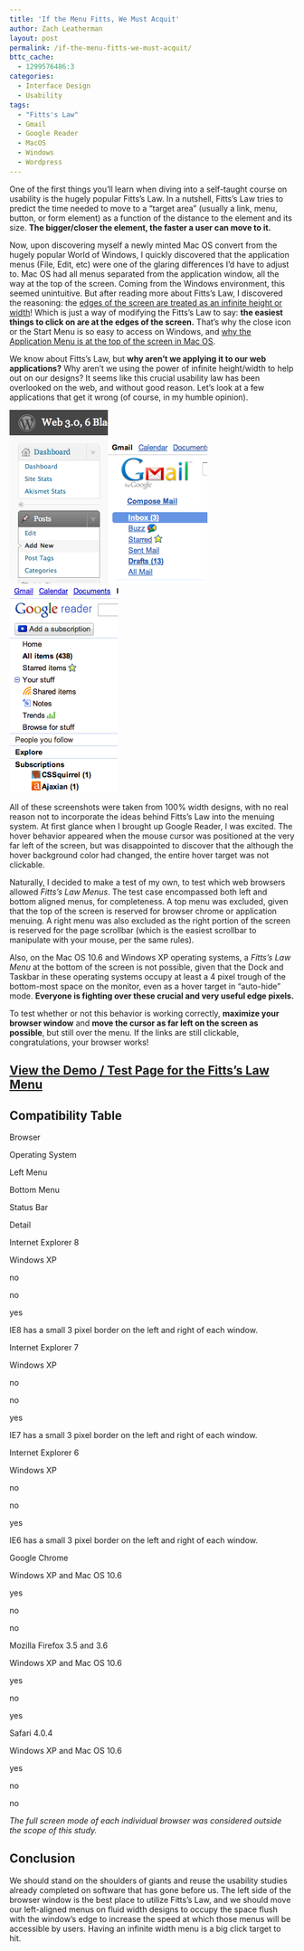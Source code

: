 ```yaml
---
title: 'If the Menu Fitts, We Must Acquit'
author: Zach Leatherman
layout: post
permalink: /if-the-menu-fitts-we-must-acquit/
bttc_cache:
  - 1299576486:3
categories:
  - Interface Design
  - Usability
tags:
  - "Fitts's Law"
  - Gmail
  - Google Reader
  - MacOS
  - Windows
  - Wordpress
---
```


One of the first things you’ll learn when diving into a self-taught course on usability is the hugely popular Fitts’s Law. In a nutshell, Fitts’s Law tries to predict the time needed to move to a “target area” (usually a link, menu, button, or form element) as a function of the distance to the element and its size. **The bigger/closer the element, the faster a user can move to it.**

Now, upon discovering myself a newly minted Mac OS convert from the hugely popular World of Windows, I quickly discovered that the application menus (File, Edit, etc) were one of the glaring differences I’d have to adjust to. Mac OS had all menus separated from the application window, all the way at the top of the screen. Coming from the Windows environment, this seemed unintuitive. But after reading more about Fitts’s Law, I discovered the reasoning: the [edges of the screen are treated as an infinite height or width][1]! Which is just a way of modifying the Fitts’s Law to say: **the easiest things to click on are at the edges of the screen.** That’s why the close icon or the Start Menu is so easy to access on Windows, and [why the Application Menu is at the top of the screen in Mac OS][2].

 [1]: http://www.codinghorror.com/blog/2006/08/fitts-law-and-infinite-width.html
 [2]: http://www.asktog.com/basics/firstPrinciples.html#fittsLaw

We know about Fitts’s Law, but **why aren’t we applying it to our web applications?** Why aren’t we using the power of infinite height/width to help out on our designs? It seems like this crucial usability law has been overlooked on the web, and without good reason. Let’s look at a few applications that get it wrong (of course, in my humble opinion).

![Wordpress Admin Menu][3]![Google Mail Menu][4]![Google Reader Menu][5]

 [3]: /web/wp-content/uploads/2010/02/Screen-shot-2010-02-15-at-11.08.15-PM.png "Screen shot 2010-02-15 at 11.08.15 PM"
 [4]: /web/wp-content/uploads/2010/02/Screen-shot-2010-02-15-at-11.12.57-PM.png "Screen shot 2010-02-15 at 11.12.57 PM"
 [5]: /web/wp-content/uploads/2010/02/Screen-shot-2010-02-15-at-11.09.16-PM.png "Screen shot 2010-02-15 at 11.09.16 PM"



All of these screenshots were taken from 100% width designs, with no real reason not to incorporate the ideas behind Fitts’s Law into the menuing system. At first glance when I brought up Google Reader, I was excited. The hover behavior appeared when the mouse cursor was positioned at the very far left of the screen, but was disappointed to discover that the although the hover background color had changed, the entire hover target was not clickable.

Naturally, I decided to make a test of my own, to test which web browsers allowed *Fitts’s Law Menus*. The test case encompassed both left and bottom aligned menus, for completeness. A top menu was excluded, given that the top of the screen is reserved for browser chrome or application menuing. A right menu was also excluded as the right portion of the screen is reserved for the page scrollbar (which is the easiest scrollbar to manipulate with your mouse, per the same rules).

Also, on the Mac OS 10.6 and Windows XP operating systems, a *Fitts’s Law Menu* at the bottom of the screen is not possible, given that the Dock and Taskbar in these operating systems occupy at least a 4 pixel trough of the bottom-most space on the monitor, even as a hover target in “auto-hide” mode. **Everyone is fighting over these crucial and very useful edge pixels.**

To test whether or not this behavior is working correctly, **maximize your browser window** and **move the cursor as far left on the screen as possible**, but still over the menu. If the links are still clickable, congratulations, your browser works!

## [View the Demo / Test Page for the Fitts’s Law Menu][6]

 [6]: /test/fittmenu/

## Compatibility Table

Browser

Operating System

Left Menu

Bottom Menu

Status Bar

Detail

Internet Explorer 8

Windows XP

no

no

yes

IE8 has a small 3 pixel border on the left and right of each window.

Internet Explorer 7

Windows XP

no

no

yes

IE7 has a small 3 pixel border on the left and right of each window.

Internet Explorer 6

Windows XP

no

no

yes

IE6 has a small 3 pixel border on the left and right of each window.

Google Chrome

Windows XP and Mac OS 10.6

yes

no

no



Mozilla Firefox 3.5 and 3.6

Windows XP and Mac OS 10.6

yes

no

yes



Safari 4.0.4

Windows XP and Mac OS 10.6

yes

no

no



*The full screen mode of each individual browser was considered outside the scope of this study.*

## Conclusion

We should stand on the shoulders of giants and reuse the usability studies already completed on software that has gone before us. The left side of the browser window is the best place to utilize Fitts’s Law, and we should move our left-aligned menus on fluid width designs to occupy the space flush with the window’s edge to increase the speed at which those menus will be accessible by users. Having an infinite width menu is a big click target to hit.